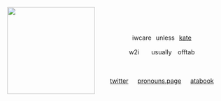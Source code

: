 

<p align="center"><img src="https://github.com/user-attachments/assets/5ec56681-e018-4b1f-9f8e-0174e7a99a2a" align="left" width="200px"/>



⠀⠀⠀⠀⠀⠀

⠀⠀<p align="center">iwcare⠀unless⠀[kate](https://github.com/aevsria)
     
 <p align="center">w2i　　usually　offtab
 
　<p align="center">[twitter](https://x.com/woundache)   [pronouns.page](https://en.pronouns.page/@catfrin)   [atabook](https://woundache.atabook.org)



